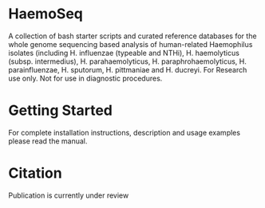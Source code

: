 # HaemoSeq
A collection of bash starter scripts and curated reference databases for the whole genome sequencing based analysis of human-related Haemophilus isolates (including H. influenzae (typeable and NTHi), H. haemolyticus (subsp. intermedius), H. parahaemolyticus, H. paraphrohaemolyticus, H. parainfluenzae, H. sputorum, H. pittmaniae and H. ducreyi.
For Research use only. Not for use in diagnostic procedures.

# Getting Started
For complete installation instructions, description and usage examples please read the manual.

# Citation
Publication is currently under review
